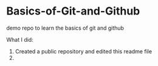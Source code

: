 # Basics-of-Git-and-Github
demo repo to learn the basics of git and github


What I did: 
1. Created a public repository and edited this readme file
2. 
